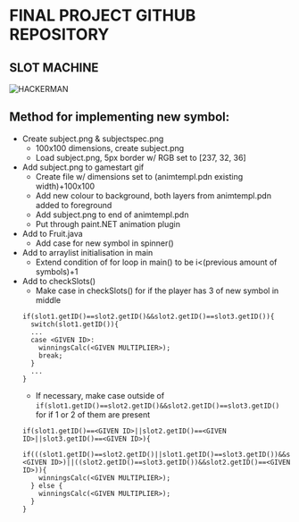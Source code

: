 # FINAL PROJECT GITHUB REPOSITORY
## SLOT MACHINE
![HACKERMAN](https://c.tenor.com/Pm4S40MGsIQAAAAC/hacker-hackerman.gif)
## Method for implementing new symbol:
* Create subject.png & subjectspec.png
  * 100x100 dimensions, create subject.png
  * Load subject.png, 5px border w/ RGB set to [237, 32, 36]
* Add subject.png to gamestart gif
  * Create file w/ dimensions set to (animtempl.pdn existing width)+100x100
  * Add new colour to background, both layers from animtempl.pdn added to foreground
  * Add subject.png to end of animtempl.pdn
  * Put through paint.NET animation plugin
* Add to Fruit.java
  * Add case for new symbol in spinner()
* Add to arraylist initialisation in main
  * Extend condition of for loop in main() to be i<(previous amount of symbols)+1
* Add to checkSlots()
  * Make case in checkSlots() for if the player has 3 of new symbol in middle
  ```
  if(slot1.getID()==slot2.getID()&&slot2.getID()==slot3.getID()){
    switch(slot1.getID()){
    ...
    case <GIVEN ID>:
      winningsCalc(<GIVEN MULTIPLIER>);
      break;
    }
    ...
  }
  ```
  * If necessary, make case outside of `if(slot1.getID()==slot2.getID()&&slot2.getID()==slot3.getID()` for if 1 or 2 of them are present
  ```
  if(slot1.getID()==<GIVEN ID>||slot2.getID()==<GIVEN ID>||slot3.getID()==<GIVEN ID>){
    if(((slot1.getID()==slot2.getID()||slot1.getID()==slot3.getID())&&slot1.getID()==<GIVEN ID>)||((slot2.getID()==slot3.getID())&&slot2.getID()==<GIVEN ID>)){
      winningsCalc(<GIVEN MULTIPLIER>);
    } else {
      winningsCalc(<GIVEN MULTIPLIER>);
    }
  }
  ```
